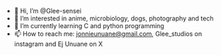 - 👋 Hi, I’m @Glee-sensei
- 👀 I’m interested in anime, microbiology, dogs, photography and tech
- 🌱 I’m currently learning C and python programming
- 📫 How to reach me: jonnieunuane@gmail.com, Glee_studios on instagram and Ej Unuane on X

<!---
Glee-sensei/Glee-sensei is a ✨ special ✨ repository because its `README.md` (this file) appears on your GitHub profile.
You can click the Preview link to take a look at your changes.
--->
